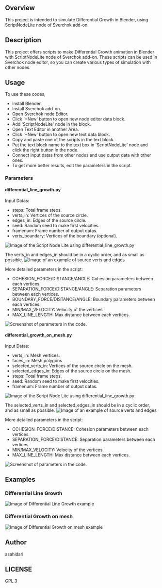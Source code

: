 ## Overview

This project is intended to simulate Differential Growth in Blender, using ScriptNodeLite node of Sverchok add-on.

## Description

This project offers scripts to make Differential Growth animation in Blender with ScriptNodeLite node of Sverchok add-on. These scripts can be used in Sverchok node editor, so you can create various types of simulation with other nodes.

## Usage

To use these codes,  
- Install Blender.  
- Install Sverchok add-on.  
- Open Sverchok node Editor.  
- Click '+New' button to open new node editor data block.  
- Add 'ScriptNodeLite' node in the block.
- Open Text Editor in another Area.  
- Click '+New' button to open new text data block.  
- Copy and paste one of the scripts in the text block.  
- Put the text block name to the text box in 'ScriptNodeLite' node and click the right button in the node.  
- Connect input datas from other nodes and use output data with other ones.  
- To get more better results, edit the parameters in the script.

### Parameters
#### differential_line_growth.py
Input Datas:
- steps: Total frame steps.
- verts_in: Vertices of the source circle.
- edges_in: Edges of the source circle.
- seed: Random seed to make first velocities.
- framenum: Frame number of output datas.
- verts_boundary: Vertices of the boundary (optional).  

![Image of the Script Node Lite using differential_line_growth.py](./images/DifferentialLineGrowthNodeImage_Screenshot.png)

The verts_in and edges_in should be in a cyclic order, and as small as possible.
![Image of an example of source verts and edges](./images/DifferentialLineGrowthInputCircle.png)

More detailed parameters in the script:
- COHESION_FORCE/DISTANCE/ANGLE: Cohesion parameters between each vertices.  
- SEPARATION_FORCE/DISTANCE/ANGLE: Separation parameters between each vertices. 
- BOUNDARY_FORCE/DISTANCE/ANGLE:  Boundary parameters between each vertices. 
- MIN/MAX_VELOCITY:  Velocity of the vertices.
- MAX_LINE_LENGTH:  Max distance between each vertices.

![Screenshot of parameters in the code.](./images/DifferentialLineGrowthParameters_Screenshot.png)

#### differential_growth_on_mesh.py
Input Datas:
- verts_in:  Mesh vertices.
- faces_in:  Mesh polygons
- selected_verts_in: Vertices of the source circle on the mesh.  
- selected_edges_in: Edges of the source circle on the mesh.  
- steps: Total frame steps.
- seed: Random seed to make first velocities.
- framenum: Frame number of output datas.

![Image of the Script Node Lite using differential_line_growth.py](./images/DifferentialeGrowthOnMeshNodeImage_Screenshot.png)

The selected_verts_in and selected_edges_in should be in a cyclic order, and as small as possible.
![Image of an example of source verts and edges](./images/DifferentialGrowthOnMeshInputCircle.png)

More detailed parameters in the script:
- COHESION_FORCE/DISTANCE: Cohesion parameters between each vertices.  
- SEPARATION_FORCE/DISTANCE: Separation parameters between each vertices. 
- MIN/MAX_VELOCITY:  Velocity of the vertices.
- MAX_LINE_LENGTH:  Max distance between each vertices.

![Screenshot of parameters in the code.](./images/DifferentialGrowthOnMeshParameters_Screenshot.png)

## Examples

### Differential Line Growth
![Image of Differential Line Growth example](./images/DifferentialLineGrowthExample.png)

### Differential Growth on mesh
![Image of Differential Growth on mesh example](./images/DifferentialGrowthOnMeshExample.png)

## Author

asahidari

## LICENSE

[GPL 3](https://www.gnu.org/licenses/quick-guide-gplv3.html)
